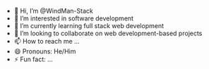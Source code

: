 - 👋 Hi, I’m @WindMan-Stack
- 👀 I’m interested in software development
- 🌱 I’m currently learning full stack web development
- 💞️ I’m looking to collaborate on web development-based projects 
- 📫 How to reach me ...
- 😄 Pronouns: He/Him
- ⚡ Fun fact: ...

<!---
WindMan-Stack/WindMan-Stack is a ✨ special ✨ repository because its `README.md` (this file) appears on your GitHub profile.
You can click the Preview link to take a look at your changes.
--->
